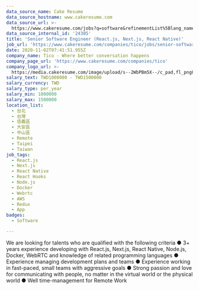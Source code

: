 ```yaml
---
data_source_name: Cake Resume
data_source_hostname: www.cakeresume.com
data_source_url: >-
  https://www.cakeresume.com/jobs?q=software&refinementList%5Blang_name%5D%5B0%5D=English&refinementList%5Bsalary_type%5D=per_year&range%5Bsalary_range%5D%5Bmin%5D=1000000&page=2
data_source_internal_id: '24305'
title: 'Senior Software Engineer (React.js, Next.js, React Native)'
job_url: 'https://www.cakeresume.com/companies/tico/jobs/senior-software-engineer-4e3f6d'
date: 2020-11-02T07:41:51.955Z
company_name: Tico - Where better conversation happens
company_page_url: 'https://www.cakeresume.com/companies/tico'
company_logo_url: >-
  https://media.cakeresume.com/image/upload/s--2WbPBm5X--/c_pad,fl_png8,h_200,w_200/v1536954816/ifarqdx21xwpolthavnr.png
salary_text: TWD1000000 - TWD1500000
salary_currency: TWD
salary_type: per_year
salary_min: 1000000
salary_max: 1500000
location_list:
  - 台北
  - 台灣
  - 信義區
  - 大安區
  - 中山區
  - Remote
  - Taipei
  - Taiwan
job_tags:
  - React.js
  - Next.js
  - React Native
  - React Hooks
  - Node.js
  - Docker
  - Webrtc
  - AWS
  - Redux
  - App
badges:
  - Software

---
```


We are looking for talents who are qualified with the following criteria ● 3+ years experience developing with React.js, Next.js, React Native, Node.js, Docker, WebRTC and knowledge of related programming languages ● Experience managing development plans and teams ● Experience working in fast-paced, small teams with aggressive goals ● Strong passion and love for communicating with people, no matter in the virtual world or the physical world ● Well time-management for Remote Work